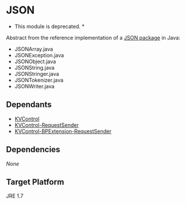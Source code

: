 # JSON

* This module is deprecated. *

Abstract from the reference implementation of a [JSON package](https://github.com/douglascrockford/JSON-java) in Java:

* JSONArray.java
* JSONException.java
* JSONObject.java
* JSONString.java
* JSONStringer.java
* JSONTokenizer.java
* JSONWriter.java

## Dependants

* [KVControl](https://github.com/FTSRG/BME-MODES3/tree/master/deprecated/kvcontrol)
* [KVControl-RequestSender](https://github.com/FTSRG/BME-MODES3/tree/master/deprecated/kvcontrol-requestsender)
* [KVControl-BPExtension-RequestSender](https://github.com/FTSRG/BME-MODES3/tree/master/deprecated/kvcontrol-bpextension-requestsender)

## Dependencies

*None*

## Target Platform
JRE 1.7